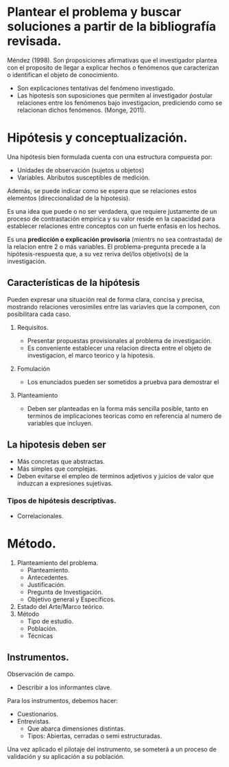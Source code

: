 # Plantear el problema y buscar soluciones a partir de la bibliografía revisada.

Méndez (1998). Son ṕroposiciones afirmativas que el investigador plantea con el proposito de llegar a explicar hechos o fenómenos que caracterizan o identifican el objeto de conocimiento.
- Son explicaciones tentativas del fenómeno investigado.
- Las hipotesis son suposiciones que permiten al investigador ṕostular relaciones entre los fenómenos bajo investigacion, prediciendo como se relacionan dichos fenómenos. (Monge, 2011).
# Hipótesis y conceptualización.

Una hipótesis bien formulada cuenta con una estructura compuesta por:
- Unidades de observación (sujetos u objetos)
- Variables. Abributos susceptibles de medición.

Además, se puede indicar como se espera que se relaciones estos elementos (direccionalidad de la hipotesis).

Es una idea que puede o no ser verdadera, que requiere justamente de un proceso de contrastación empirica y su valor reside en la capacidad para establecer relaciones entre conceptos con un fuerte enfasis en los hechos.

Es una **predicción o explicación provisoria** (mientrs no sea contrastada) de la relacion entre 2 o más variables. El problema-pregunta precede a la hipótesis-respuesta que, a su vez reriva del/los objetivo(s) de la investigación.


## Características de la hipótesis 

Pueden expresar una situación real de forma clara, concisa y precisa, mostrando relaciones verosimiles entre las variavles que la componen, con posibilitara cada caso.

1.  Requisitos.

    - Presentar propuestas provisionales al problema de investigación.
    - Es conveniente establecer una relacion directa entre el objeto de investigacion, el marco teorico y la hipotesis.

2. Fomulación 
    - Los enunciados pueden ser sometidos a pruebva para demostrar el
3. Planteamiento
    - Deben ser planteadas en la forma más sencilla posible, tanto en terminos de implicaciones teoricas como en referencia al numero de variables que incluyen.

## La hipotesis deben ser

- Más concretas que abstractas.
- Más simples que complejas.
- Deben evitarse el empleo de terminos adjetivos y juicios de valor que induzcan a expresiones sujetivas.

### Tipos de hipótesis descriptivas.

- Correlacionales.


# Método.

1. Planteamiento del problema.
    - Planteamiento.
    - Antecedentes.
    - Justificación.
    - Pregunta de Investigación.
    - Objetivo general y Específicos.
2. Estado del Arte/Marco teórico.
3. Método
    - Tipo de estudio.
    - Población.
    - Técnicas

## Instrumentos.

Observación de campo.
- Describir a los informantes clave.

Para los instrumentos, debemos hacer:
- Cuestionarios.
- Entrevistas.
    - Que abarca dimensiones distintas.
    - Tipos: Abiertas, cerradas o semi estructuradas.

Una vez aplicado el pilotaje del instrumento, se someterá a un proceso de validación y su aplicación a su población.